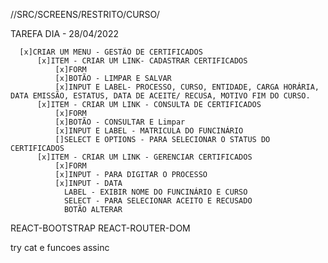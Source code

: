 //SRC/SCREENS/RESTRITO/CURSO/

TAREFA DIA - 28/04/2022

      [x]CRIAR UM MENU - GESTÃO DE CERTIFICADOS
          [x]ITEM - CRIAR UM LINK- CADASTRAR CERTIFICADOS
              [x]FORM
              [x]BOTÃO - LIMPAR E SALVAR
              [x]INPUT E LABEL- PROCESSO, CURSO, ENTIDADE, CARGA HORÁRIA, DATA EMISSÃO, ESTATUS, DATA DE ACEITE/ RECUSA, MOTIVO FIM DO CURSO.
          [x]ITEM - CRIAR UM LINK - CONSULTA DE CERTIFICADOS
              [x]FORM
              [x]BOTÃO - CONSULTAR E Limpar
              [x]INPUT E LABEL - MATRICULA DO FUNCINÁRIO
              []SELECT E OPTIONS - PARA SELECIONAR O STATUS DO CERTIFICADOS
          [x]ITEM - CRIAR UM LINK - GERENCIAR CERTIFICADOS
              [x]FORM
              [x]INPUT - PARA DIGITAR O PROCESSO
              [x]INPUT - DATA
                LABEL - EXIBIR NOME DO FUNCINÁRIO E CURSO
                SELECT - PARA SELECIONAR ACEITO E RECUSADO
                BOTÃO ALTERAR

REACT-BOOTSTRAP
REACT-ROUTER-DOM

try cat e funcoes assinc

